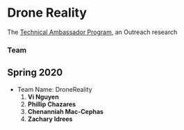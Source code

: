# Drone Reality
The [Technical Ambassador Program](https://www.ggc.edu/academics/schools/school-of-science-and-technology/research-internships-service-learning/technology-ambassador-program/), an Outreach research

### Team

## Spring 2020

* Team Name: DroneReality
  1.  **Vi Nguyen**
  2.  **Phillip Chazares**
  3.  **Chenanniah Mac-Cephas**
  4.  **Zachary Idrees**
  

